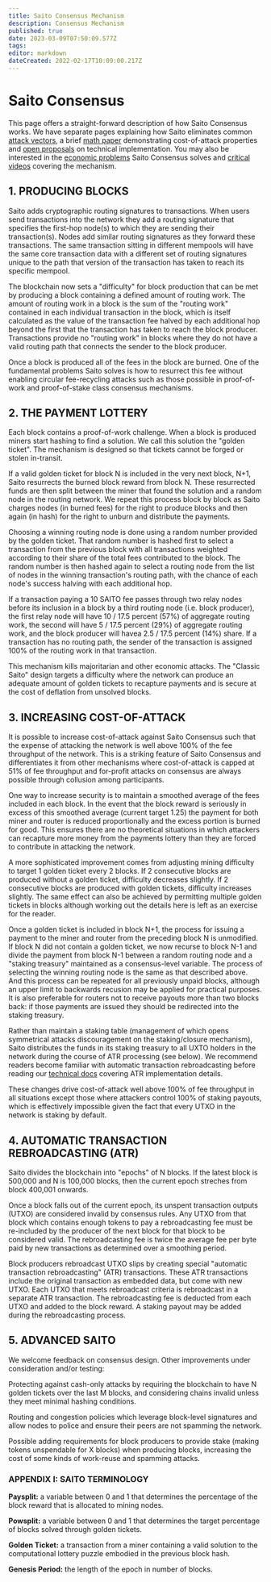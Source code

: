 ```yaml
---
title: Saito Consensus Mechanism
description: Consensus Mechanism
published: true
date: 2023-03-09T07:50:09.577Z
tags: 
editor: markdown
dateCreated: 2022-02-17T10:09:00.217Z
---
```


# Saito Consensus

This page offers a straight-forward description of how Saito Consensus works. We have separate pages explaining how Saito eliminates common [attack vectors](/consensus/attack-vectors), a brief [math paper](/consensus/math) demonstrating cost-of-attack properties and [open proposals](/consensus/proposals) on technical implementation. You may also be interested in the [economic problems](/consensus/economics) Saito Consensus solves and [critical videos](/consensus/videos) covering the mechanism.

## 1. PRODUCING BLOCKS

Saito adds cryptographic routing signatures to transactions. When users send transactions into the network they add a routing signature that specifies the first-hop node(s) to which they are sending their transaction(s). Nodes add similar routing signatures as they forward these transactions. The same transaction sitting in different mempools will have the same core transaction data with a different set of routing signatures unique to the path that version of the transaction has taken to reach its specific mempool.

The blockchain now sets a "difficulty" for block production that can be met by producing a block containing a defined amount of routing work. The amount of routing work in a block is the sum of the "routing work" contained in each individual transaction in the block, which is itself calculated as the value of the transaction fee halved by each additional hop beyond the first that the transaction has taken to reach the block producer. Transactions provide no "routing work" in blocks where they do not have a valid routing path that connects the sender to the block producer.

Once a block is produced all of the fees in the block are burned. One of the fundamental problems Saito solves is how to resurrect this fee without enabling circular fee-recycling attacks such as those possible in proof-of-work and proof-of-stake class consensus mechanisms.

## 2. THE PAYMENT LOTTERY

Each block contains a proof-of-work challenge. When a block is produced miners start hashing to find a solution. We call this solution the "golden ticket". The mechanism is designed so that tickets cannot be forged or stolen in-transit.

If a valid golden ticket for block N is included in the very next block, N+1, Saito resurrects the burned block reward from block N. These resurrected funds are then split between the miner that found the solution and a random node in the routing network. We repeat this process block by block as Saito charges nodes (in burned fees) for the right to produce blocks and then again (in hash) for the right to unburn and distribute the payments.

Choosing a winning routing node is done using a random number provided by the golden ticket. That random number is hashed first to select a transaction from the previous block with all transactions weighted according to their share of the total fees contributed to the block. The random number is then hashed again to select a routing node from the list of nodes in the winning transaction's routing path, with the chance of each node's success halving with each additional hop.

If a transaction paying a 10 SAITO fee passes through two relay nodes before its inclusion in a block by a third routing node (i.e. block producer), the first relay node will have 10 / 17.5 percent (57%) of aggregate routing work, the second will have 5 / 17.5 percent (29%) of aggregate routing work, and the block producer will havea  2.5 / 17.5 percent (14%) share. If a transaction has no routing path, the sender of the transaction is assigned 100% of the routing work in that transaction.

This mechanism kills majoritarian and other economic attacks. The "Classic Saito" design targets a difficulty where the network can produce an adequate amount of golden tickets to recapture payments and is secure at the cost of deflation from unsolved blocks.


## 3. INCREASING COST-OF-ATTACK

It is possible to increase cost-of-attack against Saito Consensus such that the expense of attacking the network is well above 100% of the fee throughput of the network. This is a striking feature of Saito Consensus and differentiates it from other mechanisms where cost-of-attack is capped at 51% of fee throughput and for-profit attacks on consensus are always possible through collusion among participants.

One way to increase security is to maintain a smoothed average of the fees included in each block. In the event that the block reward is seriously in excess of this smoothed average (current target 1.25) the payment for both miner and router is reduced proportionally and the excess portion is burned for good. This ensures there are no theoretical situations in which attackers can recapture more money from the payments lottery than they are forced to contribute in attacking the network.

A more sophisticated improvement comes from adjusting mining difficulty to target 1 golden ticket every 2 blocks. If 2 consecutive blocks are produced without a golden ticket, difficulty decreases slightly. If 2 consecutive blocks are produced with golden tickets, difficulty increases slightly. The same effect can also be achieved by permitting multiple golden tickets in blocks although working out the details here is left as an exercise for the reader.

Once a golden ticket is included in block N+1, the process for issuing a payment to the miner and router from the preceding block N is unmodified. If block N did not contain a golden ticket, we now recurse to block N-1 and divide the payment from block N-1 between a random routing node and a "staking treasury" maintained as a consensus-level variable. The process of selecting the winning routing node is the same as that described above. And this process can be repeated for all previously unpaid blocks, although an upper limit to backwards recusion may be applied for practical purposes. It is also preferable for routers not to receive payouts more than two blocks back: if those payments are issued they should be redirected into the staking treasury.

Rather than maintain a staking table (management of which opens symmetrical attacks discouragement on the staking/closure mechanism), Saito distributes the funds in its staking treasury to all UXTO holders in the network during the course of ATR processing (see below). We recommend readers become familiar with automatic transaction rebroadcasting before reading our [technical docs](https://github.com/SaitoTech/saito-implementation-proposals/blob/main/proposals/001_simplified_staking.md) covering ATR implementation details.

These changes drive cost-of-attack well above 100% of fee throughput in all situations except those where attackers control 100% of staking payouts, which is effectively impossible given the fact that every UTXO in the network is staking by default.

## 4. AUTOMATIC TRANSACTION REBROADCASTING (ATR)

Saito divides the blockchain into "epochs" of N blocks. If the latest block is 500,000 and N is 100,000 blocks, then the current epoch streches from block 400,001 onwards.

Once a block falls out of the current epoch, its unspent transaction outputs (UTXO) are considered invalid by consensus rules. Any UTXO from that block which contains enough tokens to pay a rebroadcasting fee must be re-included by the producer of the next block for that block to be considered valid. The rebroadcasting fee is twice the average fee per byte paid by new transactions as determined over a smoothing period.

Block producers rebroadcast UTXO slips by creating special "automatic transaction rebroadcasting" (ATR) transactions. These ATR transactions include the original transaction as embedded data, but come with new UTXO. Each UTXO that meets rebroadcast criteria is rebroadcast in a separate ATR transaction. The rebroadcasting fee is deducted from each UTXO and added to the block reward. A staking payout may be added during the rebroadcasting process. 


## 5. ADVANCED SAITO

We welcome feedback on consensus design. Other improvements under consideration and/or testing:

Protecting against cash-only attacks by requiring the blockchain to have N golden tickets over the last M blocks, and considering chains invalid unless they meet minimal hashing conditions.

Routing and congestion policies which leverage block-level signatures and allow nodes to police and ensure their peers are not spamming the network.

Possible adding requirements for block producers to provide stake (making tokens unspendable for X blocks) when producing blocks, increasing the cost of some kinds of work-reuse and spamming attacks.


### APPENDIX I: SAITO TERMINOLOGY

**Paysplit:** a variable between 0 and 1 that determines the percentage of the block reward that is allocated to mining nodes.

**Powsplit:** a variable between 0 and 1 that determines the target percentage of blocks solved through golden tickets.

**Golden Ticket:** a transaction from a miner containing a valid solution to the computational lottery puzzle embodied in the previous block hash.

**Genesis Period:** the length of the epoch in number of blocks.




